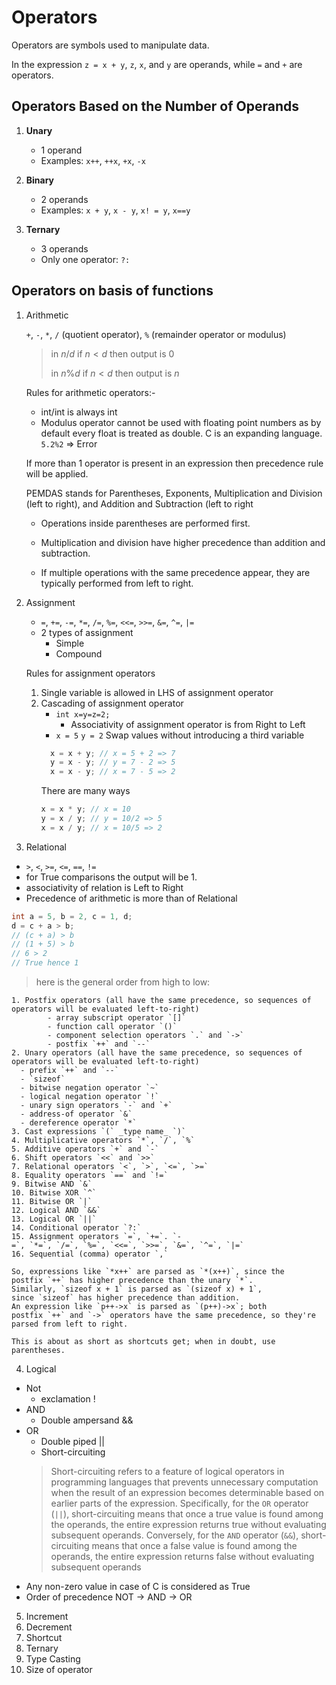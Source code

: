 # Operators

Operators are symbols used to manipulate data.

In the expression `z = x + y`, `z`, `x`, and `y` are operands, while `=` and `+` are operators.

## Operators Based on the Number of Operands

1. **Unary**
   - 1 operand
   - Examples: `x++`, `++x`, `+x`, `-x`

2. **Binary**
   - 2 operands
   - Examples: `x + y`, `x - y`, `x! = y`, `x==y`

3. **Ternary**
   - 3 operands
   - Only one operator: `?:`

## Operators on basis of functions

1. Arithmetic

   `+`, `-`, `*`, `/` (quotient operator), `%` (remainder operator or modulus)

   > in $n/d$ if $n< d$ then output is $0$
   > 
   > in $n \% d$ if $n<d$ then output is $n$

   Rules for arithmetic operators:-
    - int/int is always int
    - Modulus operator cannot be used with floating point numbers as by default every float is treated as double. C is an expanding language.  `5.2%2` => Error

   If more than 1 operator is present in an expression then precedence rule will be applied. 

   PEMDAS stands for Parentheses, Exponents, Multiplication and Division (left to right), and Addition and Subtraction (left to right
   
   - Operations inside parentheses are performed first.
   
   - Multiplication and division have higher precedence than addition and subtraction.

   - If multiple operations with the same precedence appear, they are typically performed from left to right.

2. Assignment
    - `=`, `+=`, `-=`, `*=`, `/=`, `%=`, `<<=`, `>>=`, `&=`, `^=`, `|=`
    - 2 types of assignment
        - Simple
        - Compound
   
   Rules for assignment operators
     1. Single variable is allowed in LHS of assignment operator
     2. Cascading of assignment operator
         - `int x=y=z=2;`
             - Associativity of assignment operator is from Right to Left
         - `x = 5` `y = 2` Swap values without introducing a third variable
        ```C
          x = x + y; // x = 5 + 2 => 7
          y = x - y; // y = 7 - 2 => 5
          x = x - y; // x = 7 - 5 => 2
        ```
        There are many ways
        ```C
        x = x * y; // x = 10
        y = x / y; // y = 10/2 => 5
        x = x / y; // x = 10/5 => 2
        ```

3. Relational

- `>`, `<`, `>=`, `<=`, `==`, `!=`
- for True comparisons the output will be 1.
- associativity of relation is Left to Right
- Precedence of arithmetic is more than of Relational
```C
int a = 5, b = 2, c = 1, d;
d = c + a > b;
// (c + a) > b
// (1 + 5) > b
// 6 > 2
// True hence 1
```

 > here is the general order from high to low:

    1. Postfix operators (all have the same precedence, so sequences of operators will be evaluated left-to-right)
            - array subscript operator `[]`
            - function call operator `()`
            - component selection operators `.` and `->`
            - postfix `++` and `--`
    2. Unary operators (all have the same precedence, so sequences of operators will be evaluated left-to-right)
      - prefix `++` and `--`
      - `sizeof`
      - bitwise negation operator `~`
      - logical negation operator `!`
      - unary sign operators `-` and `+`
      - address-of operator `&`
      - dereference operator `*`
    3. Cast expressions `(` _type name_ `)`
    4. Multiplicative operators `*`, `/`, `%`
    5. Additive operators `+` and `-`
    6. Shift operators `<<` and `>>`
    7. Relational operators `<`, `>`, `<=`, `>=`
    8. Equality operators `==` and `!=`
    9. Bitwise AND `&`
    10. Bitwise XOR `^`
    11. Bitwise OR `|`
    12. Logical AND `&&`
    13. Logical OR `||`
    14. Conditional operator `?:`
    15. Assignment operators `=`, `+=`. `-=`, `*=`, `/=`, `%=`, `<<=`, `>>=`, `&=`, `^=`, `|=`
    16. Sequential (comma) operator `,`
      
    So, expressions like `*x++` are parsed as `*(x++)`, since the postfix `++` has higher precedence than the unary `*`. 
    Similarly, `sizeof x + 1` is parsed as `(sizeof x) + 1`, since `sizeof` has higher precedence than addition.
    An expression like `p++->x` is parsed as `(p++)->x`; both postfix `++` and `->` operators have the same precedence, so they're parsed from left to right.
     
    This is about as short as shortcuts get; when in doubt, use parentheses.

4. Logical
 - Not
     - exclamation !
 - AND
     - Double ampersand &&
 - OR
   - Double piped ||
   - Short-circuiting
   > Short-circuiting refers to a feature of logical operators in programming languages that prevents unnecessary computation when the result of an expression becomes determinable based on earlier parts of the expression. Specifically, for the `OR` operator (`||`), short-circuiting means that once a true value is found among the operands, the entire expression returns true without evaluating subsequent operands. Conversely, for the `AND` operator (`&&`), short-circuiting means that once a false value is found among the operands, the entire expression returns false without evaluating subsequent operands
 - Any non-zero value in case of C is considered as True
 - Order of precedence NOT -> AND -> OR
5. Increment
6. Decrement
7. Shortcut
8. Ternary
9. Type Casting
10. Size of operator
